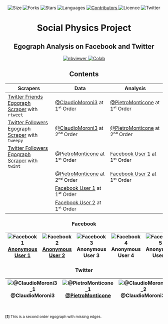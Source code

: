 <!-- Meta-Badges -->
</p>

<p align="center">
    <img alt="Size" src="https://img.shields.io/github/repo-size/InPhyT/SocialPhysicsProject">
  </a>
  <img alt="Forks" src="https://img.shields.io/github/forks/InPhyT/SocialPhysicsProject">
  </a>
  <img alt="Stars" src="https://img.shields.io/github/stars/InPhyT/SocialPhysicsProject">
  </a>
  <img alt="Languages" src="https://img.shields.io/github/languages/count/InPhyT/SocialPhysicsProject">
  </a>
  <a href="https://github.com/InPhyT/SocialPhysicsProject/graphs/contributors">
    <img alt="Contributors" src="https://img.shields.io/github/contributors/InPhyT/SocialPhysicsProject">
  </a>
  <img alt="Licence" src="https://img.shields.io/github/license/InPhyT/SocialPhysicsProject">
  </a>
  <img alt="Twitter" src="https://img.shields.io/twitter/url?url=https%3A%2F%2Fgithub.com%2FInPhyT%2FSocialPhysicsProject"
  </a>
  
</p>

<!-- Title -->
<h1 align="center">
  Social Physics Project
</h1>

<!-- Subtitle -->
<h2 align="center">
  Egograph Analysis on Facebook and Twitter
</h2>

<!-- Badges -->
</p>

<p align="center">
  <a href="https://nbviewer.jupyter.org/github/InPhyT/SocialPhysicsProject/">
    <img alt="nbviewer" src="https://github.com/jupyter/design/blob/master/logos/Badges/nbviewer_badge.svg">
  </a>
  <a href="https://colab.research.google.com/github/InPhyT/SocialPhysicsProject/blob/master">
    <img alt="Colab" src="https://colab.research.google.com/assets/colab-badge.svg">
  </a>
  
</p>


<h2 align="center">
  Contents
</h2>

| Scrapers  | Data | Analysis | 
| ---- | ---- | ---- |
| [Twitter Friends Egograph Scraper](https://inphyt.github.io/SocialPhysicsProject/RTweet_TwitterFriendsEgographScraper.html) with `rtweet` | [@ClaudioMoroni3](https://github.com/InPhyT/SocialPhysicsProject/blob/master/Data/GraphML/%40ClaudioMoroni3_1.graphml) at 1ˢᵗ Order | [@PietroMonticone](https://nbviewer.jupyter.org/github/InPhyT/SocialPhysicsProject/Analysis/Twitter1.ipynb) at 1ˢᵗ Order |
| [Twitter Followers Egograph Scraper](https://nbviewer.jupyter.org/github/InPhyT/SocialPhysicsProject/Scrapers/Tweepy/Tweepy_TwitterFollowersEgographScraper.ipynb) with `tweepy` | [@ClaudioMoroni3](https://github.com/InPhyT/SocialPhysicsProject/blob/master/Data/GraphML/%40ClaudioMoroni3_2.graphml) at 2ⁿᵈ Order | [@PietroMonticone](https://nbviewer.jupyter.org/github/InPhyT/SocialPhysicsProject/Analysis/Twitter2.ipynb) at 2ⁿᵈ Order |
| [Twitter Followers Egograph Scraper](https://nbviewer.jupyter.org/github/InPhyT/SocialPhysicsProject/Scrapers/Twint/Twint_TwitterFollowersEgographScraper.ipynb) with `twint` | [@PietroMonticone](https://github.com/InPhyT/SocialPhysicsProject/blob/master/Data/GraphML/%40PietroMonticone_1.graphml) at 1ˢᵗ Order | [Facebook User 1](https://nbviewer.jupyter.org/github/InPhyT/SocialPhysicsProject/Analysis/Facebook1.ipynb) at 1ˢᵗ Order |
|| [@PietroMonticone](https://github.com/InPhyT/SocialPhysicsProject/blob/master/Data/GraphML/%40PietroMonticone_2.graphml) at 2ⁿᵈ Order | [Facebook User 2](https://nbviewer.jupyter.org/github/InPhyT/SocialPhysicsProject/Analysis/Facebook2.ipynb) at 1ˢᵗ Order |
|| [Facebook User 1](https://github.com/InPhyT/SocialPhysicsProject/blob/master/Data/GraphML/Facebook1.graphml) at 1ˢᵗ Order |
|| [Facebook User 2](https://github.com/InPhyT/SocialPhysicsProject/blob/master/Data/GraphML/Facebook1.graphml) at 1ˢᵗ Order | 



<h3 align="center">
  Facebook
</h3>

| ![Facebook1](https://github.com/InPhyT/SocialPhysicsProject/blob/master/Images/Facebook1.png) [Anonymous User 1](https://nbviewer.jupyter.org/github/InPhyT/SocialPhysicsProject/Analysis/Facebook2.ipynb) | ![Facebook2](https://github.com/InPhyT/SocialPhysicsProject/blob/master/Images/Facebook1.png) [Anonymous User 2](https://nbviewer.jupyter.org/github/InPhyT/SocialPhysicsProject/Analysis/Facebook2.ipynb) | ![Facebook3](https://github.com/InPhyT/SocialPhysicsProject/blob/master/Images/Facebook3.png) Anonymous User 3 | ![Facebook4](https://github.com/InPhyT/SocialPhysicsProject/blob/master/Images/Facebook4.png) Anonymous User 4 | ![Facebook5](https://github.com/InPhyT/SocialPhysicsProject/blob/master/Images/Facebook5.png) Anonymous User 5 | 
|:--------:|:-------:|:--------:|:-------:|:--------:|


<h3 align="center">
  Twitter
</h3>

| ![@ClaudioMoroni3_1](https://github.com/InPhyT/SocialPhysicsProject/blob/master/Images/@ClaudioMoroni3_1.png) @ClaudioMoroni3 | ![@PietroMonticone_1](https://github.com/InPhyT/SocialPhysicsProject/blob/master/Images/@PietroMonticone_1.png) [@PietroMonticone](https://nbviewer.jupyter.org/github/InPhyT/SocialPhysicsProject/Analysis/Twitter1.ipynb) | ![@ClaudioMoroni3_2](https://github.com/InPhyT/SocialPhysicsProject/blob/master/Images/@ClaudioMoroni3_2.png) @ClaudioMoroni3¹ | ![@PietroMonticone_22](https://github.com/InPhyT/SocialPhysicsProject/blob/master/Images/@PietroMonticone_21.png) [@PietroMonticone](https://nbviewer.jupyter.org/github/InPhyT/SocialPhysicsProject/Analysis/Twitter2.ipynb)¹|
|:--------:|:-------:|:--------:|:-------:|

<br>

<sup>**[1]** This is a second order egograph with missing edges.</sup>
